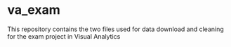 # va_exam

This repository contains the two files used for data download and cleaning for the exam project in Visual Analytics
